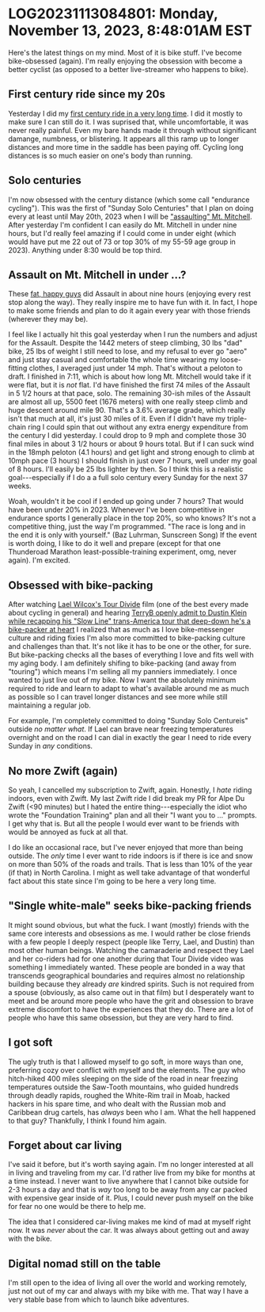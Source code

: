# LOG20231113084801: Monday, November 13, 2023, 8:48:01AM EST

Here's the latest things on my mind. Most of it is bike stuff. I've become bike-obsessed (again). I'm really enjoying the obsession with become a better cyclist (as opposed to a better live-streamer who happens to bike).

## First century ride since my 20s

Yesterday I did my [first century ride in a very long time](https://www.strava.com/activities/10208315634). I did it mostly to make sure I can still do it. I was suprised that, while uncomfortable, it was never really painful. Even my bare hands made it through without significant damange, numbness, or blistering. It appears all this ramp up to longer distances and more time in the saddle has been paying off. Cycling long distances is so much easier on one's body than running.

## Solo centuries

I'm now obsessed with the century distance (which some call "endurance cycling"). This was the first of "Sunday Solo Centuries" that I plan on doing every at least until May 20th, 2023 when I will be ["assaulting" Mt. Mitchell](https://www.theassaults.com/assault-on-mt-mitchell/). After yesterday I'm confident I can easily do Mt. Mitchell in under nine hours, but I'd really feel amazing if I could come in under eight (which would have put me 22 out of 73 or top 30% of my 55-59 age group in 2023). Anything under 8:30 would be top third.

## Assault on Mt. Mitchell in under ...?

These [fat, happy guys](https://youtu.be/FUkfQDkIysc?si=bj4RWJGzaxUfzVj6) did Assault in about nine hours (enjoying every rest stop along the way). They really inspire me to have fun with it. In fact, I hope to make some friends and plan to do it again every year with those friends (wherever they may be).

I feel like I actually hit this goal yesterday when I run the numbers and adjust for the Assault.  Despite the 1442 meters of steep climbing, 30 lbs "dad" bike, 25 lbs of weight I still need to lose, and my refusal to ever go "aero" and just stay casual and comfortable the whole time wearing my loose-fitting clothes, I averaged just under 14 mph. That's without a peloton to draft. I finished in 7:11, which is about how long Mt. Mitchell would take if it were flat, but it is *not* flat. I'd have finished the first 74 miles of the Assault in 5 1/2 hours at that pace, solo. The remaining 30-ish miles of the Assault are almost all up, 5500 feet (1676 meters) with one really steep climb and huge descent around mile 90. That's a 3.6% average grade, which really isn't that much at all, it's just 30 miles of it. Even if I didn't have my triple-chain ring I could spin that out without any extra energy expenditure from the century I did yesterday. I could drop to 9 mph and complete those 30 final miles in about 3 1/2 hours or about 9 hours total. But if I can suck wind in the 18mph peloton (4.1 hours) and get light and strong enough to climb at 10mph pace (3 hours) I should finish in just over 7 hours, well under my goal of 8 hours. I'll easily be 25 lbs lighter by then. So I think this is a realistic goal---especially if I do a a full solo century every Sunday for the next 37 weeks.

Woah, wouldn't it be cool if I ended up going under 7 hours?  That would have been under 20% in 2023. Whenever I've been competitive in endurance sports I generally place in the top 20%, so who knows? It's not a competitive thing, just the way I'm programmed. "The race is long and in the end it is only with yourself." (Baz Luhrman, Sunscreen Song) If the event is worth doing, I like to do it well and prepare (except for that one Thunderoad Marathon least-possible-training experiment, omg, never again). I'm excited.

## Obsessed with bike-packing

After watching [Lael Wilcox's Tour Divide](https://youtu.be/AEEGIt6FC34?si=5ljoDb6LaIJ176QB) film (one of the best every made about cycling in general) and hearing [TerryB openly admit to Dustin Klein while recapping his "Slow Line" trans-America tour that deep-down he's a bike-packer at heart](https://www.youtube.com/live/QRb3Q2JgWA0?si=Zn7qhYv9BGaKksq1) I realized that as much as I love bike-messenger culture and riding fixies I'm also more committed to bike-packing culture and challenges than that. It's not like it has to be one or the other, for sure. But bike-packing checks all the bases of everything I love and fits well with my aging body. I am definitely shifing to bike-packing (and away from "touring") which means I'm selling all my panniers immediately. I once wanted to just live out of my bike. Now I want the absolutely minimum required to ride and learn to adapt to what's available around me as much as possible so I can travel longer distances and see more while still maintaining a regular job.

For example, I'm completely committed to doing "Sunday Solo Centureis" outside *no matter what*. If Lael can brave near freezing temperatures overnight and on the road I can dial in exactly the gear I need to ride every Sunday in *any* conditions.

## No more Zwift (again)

So yeah, I cancelled my subscription to Zwift, again. Honestly, I *hate* riding indoors, even with Zwift. My last Zwift ride I did break my PR for Alpe Du Zwift (<90 minutes) but I hated the entire thing---especially the idiot who wrote the "Foundation Training" plan and all their "I want you to ..." prompts. I get why that is. But all the people I would ever want to be friends with would be annoyed as fuck at all that.

I do like an occasional race, but I've never enjoyed that more than being outside. The *only* time I ever want to ride indoors is if there is ice and snow on more than 50% of the roads and trails. That is less than 10% of the year (if that) in North Carolina. I might as well take advantage of that wonderful fact about this state since I'm going to be here a very long time.

## "Single white-male" seeks bike-packing friends

It might sound obvious, but what the fuck. I want (mostly) friends with the same core interests and obsessions as me. I would rather be close friends with a few people I deeply respect (people like Terry, Lael, and Dustin) than most other human beings. Watching the camaraderie and respect they Lael and her co-riders had for one another during that Tour Divide video was something I immediately wanted. These people are bonded in a way that transcends geographical boundaries and requires almost no relationship building because they already *are* kindred spirits. Such is not required from a spouse (obviously, as also came out in that film) but I desperately want to meet and be around more people who have the grit and obsession to brave extreme discomfort to have the experiences that they do. There are a lot of people who have this same obsession, but they are very hard to find.

## I got soft

The ugly truth is that I allowed myself to go soft, in more ways than one, preferring cozy over conflict with myself and the elements. The guy who hitch-hiked 400 miles sleeping on the side of the road in near freezing temperatures outside the Saw-Tooth mountains, who guided hundreds through deadly rapids, roughed the White-Rim trail in Moab, hacked hackers in his spare time, and who dealt with the Russian mob and Caribbean drug cartels, has *always* been who I am. What the hell happened to that guy? Thankfully, I think I found him again.

## Forget about car living

I've said it before, but it's worth saying again. I'm no longer interested at all in living and traveling from my car. I'd rather live from my bike for months at a time instead. I never want to live anywhere that I cannot bike outside for 2-3 hours a day and that is *way* too long to be away from any car packed with expensive gear inside of it. Plus, I could never push myself on the bike for fear no one would be there to help me.

The idea that I considered car-living makes me kind of mad at myself right now. It was *never* about the car. It was always about getting out and away with the bike.

## Digital nomad still on the table

I'm still open to the idea of living all over the world and working remotely, just not out of my car and always with my bike with me. That way I have a very stable base from which to launch bike adventures.
